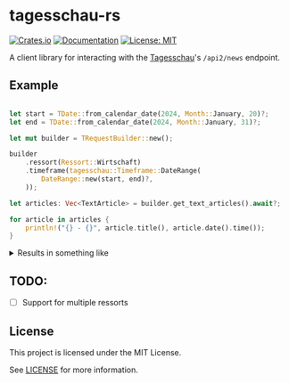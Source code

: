 # tagesschau-rs

[![Crates.io](https://img.shields.io/crates/v/tagesschau)](https://crates.io/crates/tagesschau)
[![Documentation](https://img.shields.io/docsrs/tagesschau)](https://docs.rs/tagesschau/)
[![License: MIT](https://img.shields.io/crates/l/tagesschau)](LICENSE)

<!-- cargo-rdme start -->

A client library for interacting with the [Tagesschau](https://www.tagesschau.de)'s `/api2/news` endpoint.

## Example
```rust

let start = TDate::from_calendar_date(2024, Month::January, 20)?;
let end = TDate::from_calendar_date(2024, Month::January, 31)?;

let mut builder = TRequestBuilder::new();

builder
    .ressort(Ressort::Wirtschaft)
    .timeframe(tagesschau::Timeframe::DateRange(
        DateRange::new(start, end)?,
    ));

let articles: Vec<TextArticle> = builder.get_text_articles().await?;

for article in articles {
    println!("{} - {}", article.title(), article.date().time());
}

```
<details><summary>Results in something like</summary>

```
Gesetzlicher Mindestlohn zeigt positive Wirkung - 14:52:03.304
E-Autos werden beliebter – nur nicht in Deutschland - 17:07:02.836
Fed lässt Leitzins erneut unverändert - 20:50:58.427
Fed enttäuscht Zinshoffnungen - 22:16:27.875
...
```
</details>

<!-- cargo-rdme end -->

## TODO:
- [ ] Support for multiple ressorts

## License

This project is licensed under the MIT License.

See [LICENSE](LICENSE) for more information.